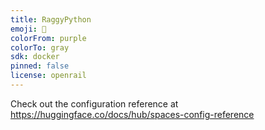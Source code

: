 ```yaml
---
title: RaggyPython
emoji: 🐨
colorFrom: purple
colorTo: gray
sdk: docker
pinned: false
license: openrail
---
```


Check out the configuration reference at https://huggingface.co/docs/hub/spaces-config-reference
